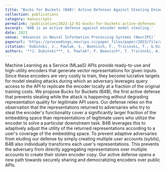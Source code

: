 ```yaml
---
title: "Bucks for Buckets (B4B): Active Defenses Against Stealing Encoders"
collection: publications
category: manuscripts
permalink: /publication/2023-12-01-bucks-for-buckets-active-defenses
excerpt: 'B4B is an active defense against encoder model stealing.'
date: 2023
venue: 'Advances in Neural Information Processing Systems (NeurIPS)'
paperurl: 'https://proceedings.neurips.cc/paper_files/paper/2023/file/ad1efab57a04d93f097e7fbb2d4fc054-Paper-Conference.pdf'
citation: 'Dubiński, J., Pawlak, S., Boenisch, F., Trzcinski, T., & Dziedzic, A. (2023). "Bucks for Buckets (B4B): Active Defenses Against Stealing Encoders." In NeurIPS 2023 (Vol. 36, pp. 55237–55259).'
authors: '**J. Dubiński***, S. Pawlak*, F. Boenisch*, T. Trzcinski, A. Dziedzic'
---
```

Machine Learning as a Service (MLaaS) APIs provide ready-to-use and high-utility encoders that generate vector representations for given inputs. Since these encoders are very costly to train, they become lucrative targets for model stealing attacks during which an adversary leverages query access to the API to replicate the encoder locally at a fraction of the original training costs. We propose Bucks for Buckets (B4B), the first active defense that prevents stealing while the attack is happening without degrading representation quality for legitimate API users. Our defense relies on the observation that the representations returned to adversaries who try to steal the encoder's functionality cover a significantly larger fraction of the embedding space than representations of legitimate users who utilize the encoder to solve a particular downstream task. B4B leverages this to adaptively adjust the utility of the returned representations according to a user's coverage of the embedding space. To prevent adaptive adversaries from eluding our defense by simply creating multiple user accounts (sybils), B4B also individually transforms each user's representations. This prevents the adversary from directly aggregating representations over multiple accounts to create their stolen encoder copy. Our active defense opens a new path towards securely sharing and democratizing encoders over public APIs.


